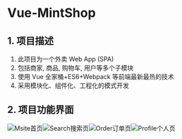 # Vue-MintShop

## 1. 项目描述

1. 此项目为一个外卖 Web App (SPA) 
2. 包括商家, 商品, 购物车, 用户等多个子模块 
3. 使用 Vue 全家桶+ES6+Webpack 等前端最新最热的技术 
4. 采用模块化、组件化、工程化的模式开发 

## 2. 项目功能界面

![Msite首页](http://owoccema2.bkt.clouddn.com/Readme/MintShop/Msite.png)![Search搜索页](http://owoccema2.bkt.clouddn.com/Readme/MintShop/Search.png)![Order订单页](http://owoccema2.bkt.clouddn.com/Readme/MintShop/Order.png)![Profile个人页](http://owoccema2.bkt.clouddn.com/Readme/MintShop/Profile.png)